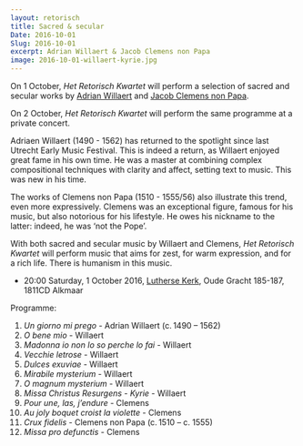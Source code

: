 ```yaml
---
layout: retorisch
title: Sacred & secular
Date: 2016-10-01
Slug: 2016-10-01
excerpt: Adrian Willaert & Jacob Clemens non Papa
image: 2016-10-01-willaert-kyrie.jpg
---
```


On 1 October, _Het Retorisch Kwartet_ will perform a selection of sacred and secular works by [Adrian Willaert](https://en.wikipedia.org/wiki/Adrian_Willaert) and [Jacob Clemens non Papa](https://en.wikipedia.org/wiki/Jacob_Clemens_non_Papa).

On 2 October, _Het Retorisch Kwartet_  will perform the same programme at a private concert.

Adriaen Willaert (1490 - 1562) has returned to the spotlight since last Utrecht Early Music Festival. This is indeed a return, as Willaert enjoyed great fame in his own time. He was a master at combining complex compositional techniques with clarity and affect, setting text to music. This was new in his time.

The works of Clemens non Papa (1510 - 1555/56) also illustrate this trend, even more expressively. Clemens was an exceptional figure, famous for his music, but also notorious for his lifestyle. He owes his nickname to the latter: indeed, he was ‘not the Pope’.

With both sacred and secular music by Willaert and Clemens, _Het Retorisch Kwartet_ will perform music that aims for zest, for warm expression, and for a rich life. There is humanism in this music.

* 20:00 Saturday, 1 October 2016, [Lutherse Kerk](http://luthersekerkalkmaar.nl), Oude Gracht 185-187, 1811CD Alkmaar

Programme:

1. _Un giorno mi prego_ - Adrian Willaert (c. 1490 – 1562)
1. _O bene mio_ - Willaert
1. _Madonna io non lo so perche lo fai_ - Willaert
1. _Vecchie letrose_ - Willaert
1. _Dulces exuviae_ - Willaert
1. _Mirabile mysterium_ - Willaert
1. _O magnum mysterium_ - Willaert
1. _Missa Christus Resurgens - Kyrie_ - Willaert
1. _Pour une, las, j’endure_ - Clemens
1. _Au joly boquet croist la violette_ - Clemens
1. _Crux fidelis_ - Clemens non Papa (c. 1510 – c. 1555)
1. _Missa pro defunctis_ - Clemens
